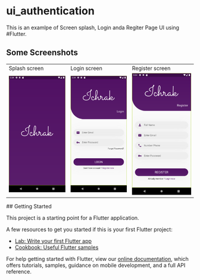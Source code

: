 # ui_authentication

This is an examlpe of Screen splash, Login anda Regiter Page UI using #Flutter.

## Some Screenshots
<table>
<tr>
<td>Splash screen</td>
<td>Login screen</td>
<td>Register screen</td>
</tr>
<tr>
<td><img src="splash_screen.png"/></td>
<td><img src="login_screen.png"/></td>
<td><img src="register_screen.png"/></td>

</tr>
</table>
## Getting Started

This project is a starting point for a Flutter application.

A few resources to get you started if this is your first Flutter project:

- [Lab: Write your first Flutter app](https://flutter.dev/docs/get-started/codelab)
- [Cookbook: Useful Flutter samples](https://flutter.dev/docs/cookbook)

For help getting started with Flutter, view our
[online documentation](https://flutter.dev/docs), which offers tutorials,
samples, guidance on mobile development, and a full API reference.
